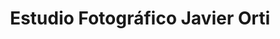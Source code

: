 ---
title: "Estudio Fotográfico Javier Orti"
url: /torrent/estudio-fotografico-javier-orti/
shop: foto
---